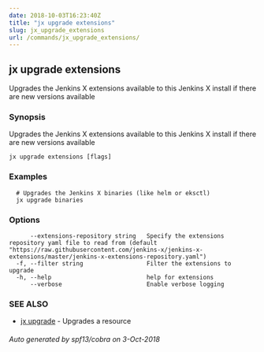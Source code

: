 ```yaml
---
date: 2018-10-03T16:23:40Z
title: "jx upgrade extensions"
slug: jx_upgrade_extensions
url: /commands/jx_upgrade_extensions/
---
```

## jx upgrade extensions

Upgrades the Jenkins X extensions available to this Jenkins X install if there are new versions available

### Synopsis

Upgrades the Jenkins X extensions available to this Jenkins X install if there are new versions available

```
jx upgrade extensions [flags]
```

### Examples

```
  # Upgrades the Jenkins X binaries (like helm or eksctl)
  jx upgrade binaries
```

### Options

```
      --extensions-repository string   Specify the extensions repository yaml file to read from (default "https://raw.githubusercontent.com/jenkins-x/jenkins-x-extensions/master/jenkins-x-extensions-repository.yaml")
  -f, --filter string                  Filter the extensions to upgrade
  -h, --help                           help for extensions
      --verbose                        Enable verbose logging
```

### SEE ALSO

* [jx upgrade](/commands/jx_upgrade/)	 - Upgrades a resource

###### Auto generated by spf13/cobra on 3-Oct-2018
